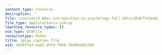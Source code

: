 ```yaml
---
content_type: resource
description: ''
file: /courses/9-00sc-introduction-to-psychology-fall-2011/3836f7a3ea022bfdf0e676b99a5822b6_z9XQpjNgeBI.srt
file_type: application/x-subrip
learning_resource_types: []
ocw_type: OCWFile
resourcetype: Other
title: 3play caption file
uid: 3836f7a3-ea02-2bfd-f0e6-76b99a5822b6
---
```

